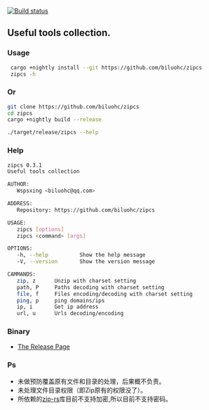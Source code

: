 [![Build status](https://travis-ci.org/biluohc/zipcs.svg?branch=master)](https://github.com/biluohc/zipcs)

## Useful tools collection.

### Usage

```sh
 cargo +nightly install --git https://github.com/biluohc/zipcs
 zipcs -h
```

### Or

```sh
git clone https://github.com/biluohc/zipcs
cd zipcs
cargo +nightly build --release

./target/release/zipcs --help
```
### Help

```sh
zipcs 0.3.1
Useful tools collection

AUTHOR:
   Wspsxing <biluohc@qq.com>

ADDRESS:
   Repository: https://github.com/biluohc/zipcs

USAGE:
   zipcs [options]
   zipcs <command> [args]

OPTIONS:
   -h, --help          Show the help message
   -V, --version       Show the version message

CAMMANDS:
   zip, z      Unzip with charset setting
   path, P     Paths decoding with charset setting
   file, f     Files encoding/decoding with charset setting
   ping, p     ping domains/ips
   ip, i       Get ip address
   url, u      Urls decoding/encoding
```

### Binary

* [The Release Page](https://github.com/biluohc/zipcs/releases)

### Ps
* 未做预防覆盖原有文件和目录的处理，后果概不负责。
* 未处理文件目录权限（即Zip原有的权限没了）。
* 所依赖的[zip-rs](https://github.com/mvdnes/zip-rs)库目前不支持加密,所以目前不支持密码。
